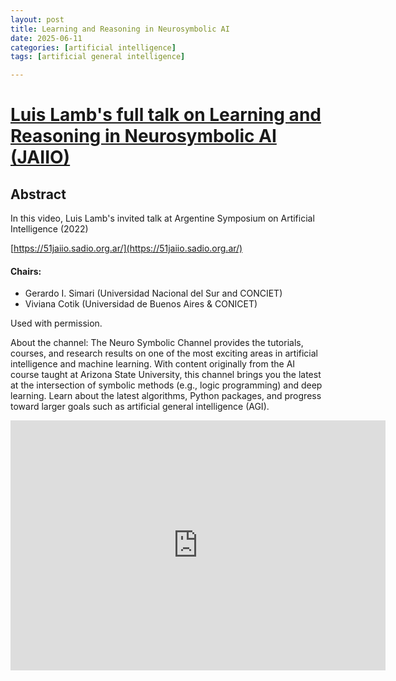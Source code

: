 ```yaml
---
layout: post
title: Learning and Reasoning in Neurosymbolic AI 
date: 2025-06-11
categories: [artificial intelligence]
tags: [artificial general intelligence]

---
```


# [Luis Lamb's full talk on Learning and Reasoning in Neurosymbolic AI (JAIIO)](https://www.youtube.com/watch?v=2XB62g7Vw44) 

## Abstract

In this video, Luis Lamb's invited talk at Argentine Symposium on Artificial Intelligence (2022)

[https://51jaiio.sadio.org.ar/](https://51jaiio.sadio.org.ar/)

#### Chairs:
* Gerardo I. Simari (Universidad Nacional del Sur and CONCIET)
* Viviana Cotik (Universidad de Buenos Aires & CONICET)


Used with permission.

About the channel:
The Neuro Symbolic Channel provides the tutorials, courses, and research results on one of the most exciting areas in artificial intelligence and machine learning.  With content originally from the AI course taught at Arizona State University, this channel brings you the latest at the intersection of symbolic methods (e.g., logic programming) and deep learning.  Learn about the latest algorithms, Python packages, and progress toward larger goals such as artificial general intelligence (AGI).


<iframe width="600" height="400" src="https://www.youtube.com/embed/2XB62g7Vw44?si=0WRsjXUNk8NNgpCy" title="YouTube video player" frameborder="0" allow="accelerometer; autoplay; clipboard-write; encrypted-media; gyroscope; picture-in-picture; web-share" referrerpolicy="strict-origin-when-cross-origin" allowfullscreen></iframe>